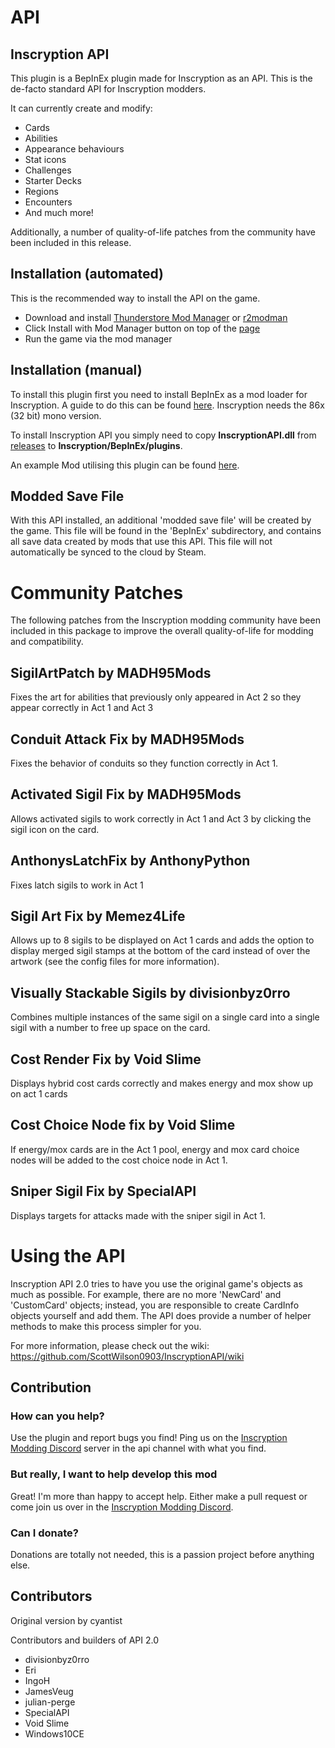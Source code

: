
# API

## Inscryption API

This plugin is a BepInEx plugin made for Inscryption as an API. This is the de-facto standard API for Inscryption modders.

It can currently create and modify:
- Cards
- Abilities
- Appearance behaviours
- Stat icons
- Challenges
- Starter Decks
- Regions
- Encounters
- And much more!

Additionally, a number of quality-of-life patches from the community have been included in this release.

## Installation (automated)
This is the recommended way to install the API on the game.

- Download and install [Thunderstore Mod Manager](https://www.overwolf.com/app/Thunderstore-Thunderstore_Mod_Manager) or [r2modman](https://timberborn.thunderstore.io/package/ebkr/r2modman/)
- Click Install with Mod Manager button on top of the [page](https://inscryption.thunderstore.io/package/API_dev/API/)
- Run the game via the mod manager

## Installation (manual)
To install this plugin first you need to install BepInEx as a mod loader for Inscryption. A guide to do this can be found [here](https://docs.bepinex.dev/articles/user_guide/installation/index.html#where-to-download-bepinex). Inscryption needs the 86x (32 bit) mono version.

To install Inscryption API you simply need to copy **InscryptionAPI.dll** from [releases](https://github.com/ScottWilson0903/InscryptionAPI/releases) to **Inscryption/BepInEx/plugins**.

An example Mod utilising this plugin can be found [here](https://github.com/ScottWilson0903/InscryptionExampleMod).

## Modded Save File
With this API installed, an additional 'modded save file' will be created by the game. This file will be found in the 'BepInEx' subdirectory, and contains all save data created by mods that use this API. This file will not automatically be synced to the cloud by Steam.

# Community Patches

The following patches from the Inscryption modding community have been included in this package to improve the overall quality-of-life for modding and compatibility.

## SigilArtPatch by MADH95Mods
Fixes the art for abilities that previously only appeared in Act 2 so they appear correctly in Act 1 and Act 3

## Conduit Attack Fix by MADH95Mods
Fixes the behavior of conduits so they function correctly in Act 1.

## Activated Sigil Fix by MADH95Mods
Allows activated sigils to work correctly in Act 1 and Act 3 by clicking the sigil icon on the card.

## AnthonysLatchFix by AnthonyPython
Fixes latch sigils to work in Act 1

## Sigil Art Fix by Memez4Life
Allows up to 8 sigils to be displayed on Act 1 cards and adds the option to display merged sigil stamps at the bottom of the card instead of over the artwork (see the config files for more information).

## Visually Stackable Sigils by divisionbyz0rro
Combines multiple instances of the same sigil on a single card into a single sigil with a number to free up space on the card.

## Cost Render Fix by Void Slime
Displays hybrid cost cards correctly and makes energy and mox show up on act 1 cards

## Cost Choice Node fix by Void Slime
If energy/mox cards are in the Act 1 pool, energy and mox card choice nodes will be added to the cost choice node in Act 1.

## Sniper Sigil Fix by SpecialAPI
Displays targets for attacks made with the sniper sigil in Act 1.

# Using the API

Inscryption API 2.0 tries to have you use the original game's objects as much as possible. For example, there are no more 'NewCard' and 'CustomCard' objects; instead, you are responsible to create CardInfo objects yourself and add them.
The API does provide a number of helper methods to make this process simpler for you.

For more information, please check out the wiki: https://github.com/ScottWilson0903/InscryptionAPI/wiki

## Contribution

### How can you help?
Use the plugin and report bugs you find! Ping us on the [Inscryption Modding Discord](https://discord.gg/QrJEF5Denm) server in the api channel with what you find.

### But really, I want to help develop this mod
Great! I'm more than happy to accept help. Either make a pull request or come join us over in the [Inscryption Modding Discord](https://discord.gg/QrJEF5Denm).

### Can I donate?
Donations are totally not needed, this is a passion project before anything else.

## Contributors
Original version by cyantist

Contributors and builders of API 2.0
- divisionbyz0rro
- Eri
- IngoH
- JamesVeug
- julian-perge
- SpecialAPI
- Void Slime
- Windows10CE